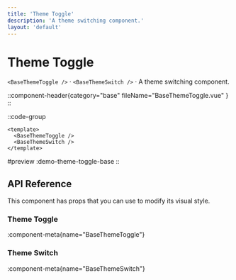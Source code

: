 ```yaml
---
title: 'Theme Toggle'
description: 'A theme switching component.'
layout: 'default'
---
```


# Theme Toggle

`<BaseThemeToggle />` · `<BaseThemeSwitch />` · A theme switching component.

::component-header{category="base" fileName="BaseThemeToggle.vue" }
::

::code-group

```vue [DemoThemeToggleBase.vue]
<template>
  <BaseThemeToggle />
  <BaseThemeSwitch />
</template>
```

#preview
:demo-theme-toggle-base
::

## API Reference

This component has props that you can use to modify its visual style.

### Theme Toggle

:component-meta{name="BaseThemeToggle"}

### Theme Switch

:component-meta{name="BaseThemeSwitch"}